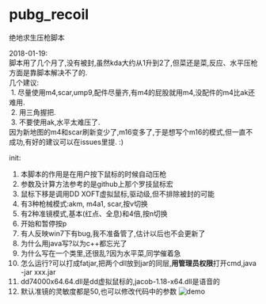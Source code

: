# pubg_recoil
绝地求生压枪脚本

2018-01-19: <br>
脚本用了几个月了,没有被封,虽然kda大约从1升到2了,但菜还是菜,反应、水平压枪方面是靠脚本解决不了的.<br>
几个建议:<br>
  1. 尽量使用m4,scar,ump9,配件尽量齐,有m4的屁股就用m4,没配件的m4比ak还难用.<br>
  2. 用三角握把.<br>
  3. 不要使用ak,水平太难压了.<br>
因为新地图的m4和scar刷新变少了,m16变多了,于是想写个m16的模式,但一直不成功,有好的建议可以在issues里提. :)

init: 
  1. 本脚本的作用是在用户按下鼠标的时候自动压枪
  2. 参数及计算方法参考的是github上那个罗技鼠标宏
  3. 鼠标下移是调用DD XOFT虚拟鼠标,驱动级,但不排除被封的可能
  4. 有3种枪械模式:akm, m4a1, scar,按v切换
  5. 有2种准镜模式,基本(红点、全息)和4倍,按n切换
  6. 开始和暂停按p
  7. 有人反映win7下有bug,我不准备管了,估计以后也不会更新了
  8. 为什么用java写?以为c++都忘光了
  9. 为什么写在一个类里,还很乱?因为水平菜,同学催着急
  10. 怎么运行?可以打成fatjar,把两个dll放到jar的同层,**用管理员权限**打开cmd,java -jar xxx.jar
  11. dd74000x64.64.dll是dd虚拟鼠标的,jacob-1.18-x64.dll是语音的
  12. 默认准镜的灵敏度都是50,也可以修改代码中的参数
![demo](ab.gif)
